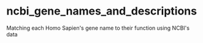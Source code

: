 # ncbi_gene_names_and_descriptions
Matching each Homo Sapien's gene name to their function using NCBI's data
